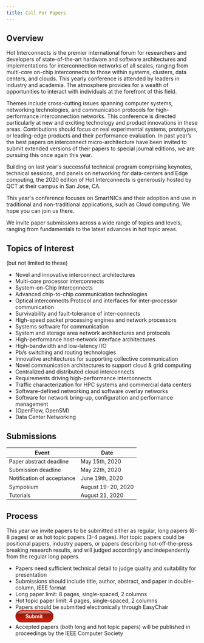 ```yaml
---
title: Call For Papers
---
```

## Overview

Hot Interconnects is the premier international forum for researchers and developers of state-of-the-art hardware and software architectures and implementations for interconnection networks of all scales, ranging from multi-core on-chip interconnects to those within systems, clusters, data centers, and clouds.  This yearly conference is attended by leaders in industry and academia. The atmosphere provides for a wealth of opportunities to interact with individuals at the forefront of this field.

Themes include cross-cutting issues spanning computer systems, networking technologies, and communication protocols for high-performance interconnection networks. This conference is directed particularly at new and exciting technology and product innovations in these areas.  Contributions should focus on real experimental systems, prototypes, or leading-edge products and their performance evaluation. In past year’s the best papers on interconnect micro-architecture have been invited to submit extended versions of their papers to special journal editions, we are pursuing this once again this year.

Building on last year's successful technical program comprising keynotes, technical sessions, and panels on networking for data-centers and Edge computing, the 2020 edition of Hot Interconnects is generously hosted by QCT at their campus in San Jose, CA.

This year's conference focuses on SmartNICs and their adoption and use in traditional and non-traditional applications, such as Cloud computing. We hope you can join us there.

We invite paper submissions across a wide range of topics and levels, ranging from fundamentals to the latest advances in hot topic areas.

## Topics of Interest

(but not limited to these)

* Novel and innovative interconnect architectures
* Multi-core processor interconnects
* System-on-Chip Interconnects
* Advanced chip-to-chip communication technologies
* Optical interconnects Protocol and interfaces for inter-processor communication
* Survivability and fault-tolerance of inter-connects
* High-speed packet processing engines and network processors
* Systems software for communication
* System and storage area network architectures and protocols
* High-performance host-network interface architectures
* High-bandwidth and low-latency I/O
* Pb/s switching and routing technologies
* Innovative architectures for supporting collective communication
* Novel communication architectures to support cloud & grid computing
* Centralized and distributed cloud interconnects
* Requirements driving high-performance interconnects
* Traffic characterization for HPC systems and commercial data centers
* Software-defined networking and software overlay networks
* Software for network bring-up, configuration and performance management
* (OpenFlow, OpenSM)
* Data Center Networking

## Submissions

| Event                      | Date               |
| -------------------------- | ------------------ |
| Paper abstract deadline    | May 15th, 2020      |
| Submission deadline        | May 22th, 2020     |
| Notification of acceptance | June 19th, 2020    |
| Symposium                  | August 19-20, 2020 |
| Tutorials                  | August 21, 2020    |


## Process

This year we invite papers to be submitted either as regular, long papers (6-8 pages) or as hot topic papers (3-4 pages). Hot topic papers could be positional papers, industry papers, or papers describing hot-off-the-press breaking research results, and will judged accordingly and independently from the regular long papers.

* Papers need sufficient technical detail to judge quality and suitability for presentation
* Submissions should include title, author, abstract, and paper in double-column, IEEE format
* Long paper limit: 8 pages, single-spaced, 2 columns
* Hot topic paper limit: 4 pages, single-spaced, 2 columns
* Papers should be submitted electronically through EasyChair [![Submit Paper](img/red-submit-button-md.png)](https://easychair.org/my/conference?conf=hoti27#)
* Accepted papers (both long and hot topic papers) will be published in proceedings by the IEEE Computer Society

